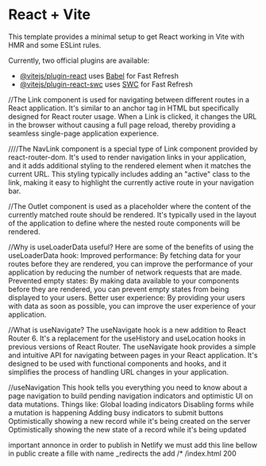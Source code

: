 # React + Vite

This template provides a minimal setup to get React working in Vite with HMR and some ESLint rules.

Currently, two official plugins are available:

- [@vitejs/plugin-react](https://github.com/vitejs/vite-plugin-react/blob/main/packages/plugin-react/README.md) uses [Babel](https://babeljs.io/) for Fast Refresh
- [@vitejs/plugin-react-swc](https://github.com/vitejs/vite-plugin-react-swc) uses [SWC](https://swc.rs/) for Fast Refresh

//The Link component is used for navigating between different routes in a React application. It's similar to an anchor <a> tag in HTML but specifically designed for React router usage. When a Link is clicked, it changes the URL in the browser without causing a full page reload, thereby providing a seamless single-page application experience.

////The NavLink component is a special type of Link component provided by react-router-dom. It's used to render navigation links in your application, and it adds additional styling to the rendered element when it matches the current URL. This styling typically includes adding an "active" class to the link, making it easy to highlight the currently active route in your navigation bar.

//The Outlet component is used as a placeholder where the content of the currently matched route should be rendered. It's typically used in the layout of the application to define where the nested route components will be rendered.

//Why is useLoaderData useful?
Here are some of the benefits of using the useLoaderData hook:
Improved performance: By fetching data for your routes before they are rendered, you can improve the performance of your application by reducing the number of network requests that are made.
Prevented empty states: By making data available to your components before they are rendered, you can prevent empty states from being displayed to your users.
Better user experience: By providing your users with data as soon as possible, you can improve the user experience of your application.

//What is useNavigate?
The useNavigate hook is a new addition to React Router 6. It's a replacement for the useHistory and useLocation hooks in previous versions of React Router. The useNavigate hook provides a simple and intuitive API for navigating between pages in your React application. It's designed to be used with functional components and hooks, and it simplifies the process of handling URL changes in your application.

//useNavigation
This hook tells you everything you need to know about a page navigation to build pending navigation indicators and optimistic UI on data mutations. Things like:
Global loading indicators
Disabling forms while a mutation is happening
Adding busy indicators to submit buttons
Optimistically showing a new record while it's being created on the server
Optimistically showing the new state of a record while it's being updated

important annonce in order to publish in Netlify we must add this line bellow in public create a fille with name \_redirects the add /\* /index.html 200
